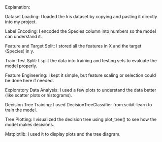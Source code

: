 Explanation:

Dataset Loading: I loaded the Iris dataset by copying and pasting it directly into my project.

Label Encoding: I encoded the Species column into numbers so the model can understand it.

Feature and Target Split: I stored all the features in X and the target (Species) in y.

Train-Test Split: I split the data into training and testing sets to evaluate the model properly.

Feature Engineering: I kept it simple, but feature scaling or selection could be done here if needed.

Exploratory Data Analysis: I used a few plots to understand the data better (like scatter plots or histograms).

Decision Tree Training: I used DecisionTreeClassifier from scikit-learn to train the model.

Tree Plotting: I visualized the decision tree using plot_tree() to see how the model makes decisions.

Matplotlib: I used it to display plots and the tree diagram.
